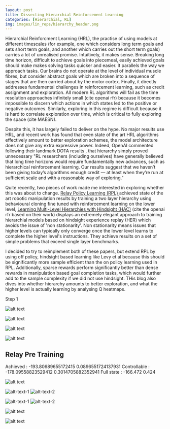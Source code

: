 ```yaml
---
layout: post
title: Dissecting Hierarchial Reinforcement Learning
categories: [Hierarchial, RL]
img: images/lin_reps/hierarchy_header.png
---
```


Hierarchial Reinforcment Learning (HRL), the practise of using models at different timescales (for example, one which considers long term goals and sets short term goals, and another which carries out the short term goals) carries a lot of unrealised promise. Intuitively, it makes sense. Breaking long time horizon, difficult to achieve goals into piecemeal, easily achieved goals should make makes solving tasks quicker and easier. It parallels the way we approach tasks. Our brains do not operate at the level of individual muscle fibres, but consider abstract goals which are broken into a sequence of stages that are then carried about by the motor cortex. Finally, it directly addresses fundamental challenges in reinforcement learning, such as credit assignment and exploration. All modern RL algorithms will fail as the time resolution approaches infinitely small (cite openai rfr) because it becomes impossible to discern which actions in which states led to the positive or negative outcomes. Similarly, exploring in this regime is difficult because it is hard to correlate exploration over time, which is critical to fully exploring the space (cite MAESN).

Despite this, it has largely failed to deliver on the hype. No major results use HRL, and recent work has found that even state of the art HRL algorithms effectively amount to better exploration schemes, the model architecture does not give any extra expressive power. Indeed, OpenAI commented following their landmark DOTA results , that hierarchy simply proved unnecessary  "RL researchers (including ourselves) have generally believed that long time horizons would require fundamentally new advances, such as hierarchical reinforcement learning. Our results suggest that we haven’t been giving today’s algorithms enough credit — at least when they’re run at sufficient scale and with a reasonable way of exploring."

Quite recently, two pieces of work made me interested in exploring whether this was about to change. [Relay Policy Learning (RPL) ](https://relay-policy-learning.github.io/) achieved state of the art robotic manipulation results by training a two layer hierarchy using behavioural cloning fine tuned with reinforcement learning on the lower level, [Learning Multi-Level Hierarchies with Hindsight (HAC)](https://arxiv.org/pdf/1712.00948.pdf) (cite the openai rfr based on their work) displays an extremely elegant approach to training hierarchial models based on hindsight experience replay (HER) which avoids the issue of 'non stationarity'. Non stationarity means issues that higher levels can typically only converge once the lower level learns to complete the higher level's instructions. They achieve results on a set of simple problems that exceed single layer benchmarks. 

I decided to try to reimplement both of these papers, but extend RPL by using off policy, hindsight based learning like Levy et al because this should be significantly more sample efficient than the on policy learning used in RPL. Additionally, sparse rewards perform significantly better than dense rewards in manipulation based goal completion tasks, which would further add to the sample complexity if we did not use hindsight. THis blog also dives into whether hierarchy amounts to better exploration, and what the higher level is actually learning by analysing Q heatmaps.

Step 1


![alt text](https://sholtodouglas.github.io/images/hierarchial/hiervsnot.png "Hierarchy vs Single Layer")

![alt text](https://sholtodouglas.github.io/images/hierarchial/benefitsofexplorationhierarchially.png "Hierarchy vs Single Layer")


![alt text](https://sholtodouglas.github.io/images/hierarchial/goalsfaraway.png "Hierarchy vs Single Layer")

![alt text](https://sholtodouglas.github.io/images/hierarchial/sgtestingvsnot.png "Hierarchy vs Single Layer")

## Relay Pre Training

Achieved : -193.80689655172415 0.0896551724137931
Controllable : -178.09558823529412 0.3014705882352941
Full state : -166.472 0.424

![alt text](https://sholtodouglas.github.io/images/hierarchial/comparison.gif "Hierarchy vs Single Layer")

![alt-text-1](https://sholtodouglas.github.io/images/hierarchial/qviz1.gif "title-1") ![alt-text-2](https://sholtodouglas.github.io/images/hierarchial/qviz2.gif "title-2")

![alt-text-1](https://sholtodouglas.github.io/images/hierarchial/HACworks.gif "title-1") ![alt-text-2](https://sholtodouglas.github.io/images/hierarchial/HACworks2.gif "title-2")


![alt text](https://sholtodouglas.github.io/images/hierarchial/final_comparison.png "Hierarchy vs Single Layer")

![alt text](https://sholtodouglas.github.io/images/hierarchial/workingcomparison.gif "Hierarchy vs Single Layer")
